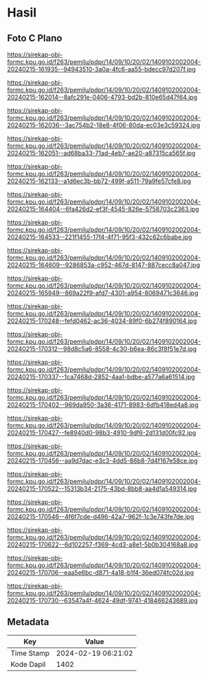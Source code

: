 # Hasil

## Foto C Plano

https://sirekap-obj-formc.kpu.go.id/f263/pemilu/pdpr/14/09/10/20/02/1409102002004-20240215-161935--94943510-3a0a-4fc6-aa55-bdecc97d207f.jpg

https://sirekap-obj-formc.kpu.go.id/f263/pemilu/pdpr/14/09/10/20/02/1409102002004-20240215-162014--8afc291e-0406-4793-bd2b-810e65d47f64.jpg

https://sirekap-obj-formc.kpu.go.id/f263/pemilu/pdpr/14/09/10/20/02/1409102002004-20240215-162036--3ac754b2-18e8-4f06-80da-ec03e3c59324.jpg

https://sirekap-obj-formc.kpu.go.id/f263/pemilu/pdpr/14/09/10/20/02/1409102002004-20240215-162051--ad68ba33-71ad-4eb7-ae20-a87315ca565f.jpg

https://sirekap-obj-formc.kpu.go.id/f263/pemilu/pdpr/14/09/10/20/02/1409102002004-20240215-162133--a1d6ec3b-bb72-499f-a511-79a9fe57cfe8.jpg

https://sirekap-obj-formc.kpu.go.id/f263/pemilu/pdpr/14/09/10/20/02/1409102002004-20240215-164404--6fa426d2-ef3f-4545-826e-5758703c2363.jpg

https://sirekap-obj-formc.kpu.go.id/f263/pemilu/pdpr/14/09/10/20/02/1409102002004-20240215-164533--221f1455-17f4-4f71-95f3-432c62c6babe.jpg

https://sirekap-obj-formc.kpu.go.id/f263/pemilu/pdpr/14/09/10/20/02/1409102002004-20240215-164609--9286853a-c952-467d-8147-887cecc8a047.jpg

https://sirekap-obj-formc.kpu.go.id/f263/pemilu/pdpr/14/09/10/20/02/1409102002004-20240215-165949--869a22f9-afd7-4301-a954-8069471c3646.jpg

https://sirekap-obj-formc.kpu.go.id/f263/pemilu/pdpr/14/09/10/20/02/1409102002004-20240215-170248--fefd0462-ac36-4034-89f0-6b274f890164.jpg

https://sirekap-obj-formc.kpu.go.id/f263/pemilu/pdpr/14/09/10/20/02/1409102002004-20240215-170312--98d8c5a6-8558-4c30-b6ea-86c3f8f51e7d.jpg

https://sirekap-obj-formc.kpu.go.id/f263/pemilu/pdpr/14/09/10/20/02/1409102002004-20240215-170337--1ca7468d-2852-4aa1-bdbe-a577a6a61514.jpg

https://sirekap-obj-formc.kpu.go.id/f263/pemilu/pdpr/14/09/10/20/02/1409102002004-20240215-170402--969da950-3a36-4171-8983-6dfb418ed4a8.jpg

https://sirekap-obj-formc.kpu.go.id/f263/pemilu/pdpr/14/09/10/20/02/1409102002004-20240215-170427--fe8940d0-98b3-4910-9df6-2d131d00fc92.jpg

https://sirekap-obj-formc.kpu.go.id/f263/pemilu/pdpr/14/09/10/20/02/1409102002004-20240215-170456--aa9d7dac-e3c3-4dd5-86b8-7d4f167e58ce.jpg

https://sirekap-obj-formc.kpu.go.id/f263/pemilu/pdpr/14/09/10/20/02/1409102002004-20240215-170522--15313b34-2175-43bd-8bb8-aa4d1a549314.jpg

https://sirekap-obj-formc.kpu.go.id/f263/pemilu/pdpr/14/09/10/20/02/1409102002004-20240215-170546--4f6f7cde-d496-42a7-962f-1c3e743fe7de.jpg

https://sirekap-obj-formc.kpu.go.id/f263/pemilu/pdpr/14/09/10/20/02/1409102002004-20240215-170622--6d102257-f369-4cd3-a8e1-5b0b304168a8.jpg

https://sirekap-obj-formc.kpu.go.id/f263/pemilu/pdpr/14/09/10/20/02/1409102002004-20240215-170706--eaa5e6bc-d871-4a18-b1f4-36ed074fc02d.jpg

https://sirekap-obj-formc.kpu.go.id/f263/pemilu/pdpr/14/09/10/20/02/1409102002004-20240215-170730--63547a4f-4624-49df-9741-418466243689.jpg


## Metadata

| Key        | Value               |
| ---------- | ------------------- |
| Time Stamp | 2024-02-19 06:21:02 |
| Kode Dapil | 1402                |



